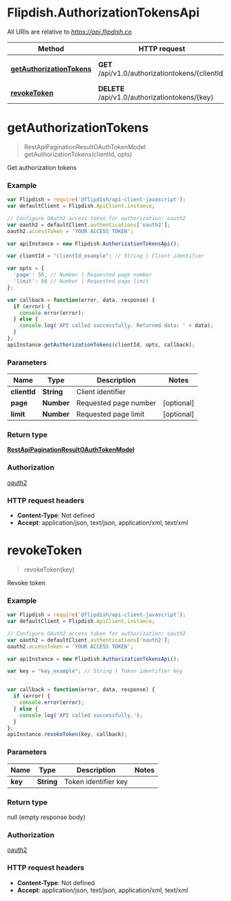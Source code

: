 # Flipdish.AuthorizationTokensApi

All URIs are relative to *https://api.flipdish.co*

Method | HTTP request | Description
------------- | ------------- | -------------
[**getAuthorizationTokens**](AuthorizationTokensApi.md#getAuthorizationTokens) | **GET** /api/v1.0/authorizationtokens/{clientId} | Get authorization tokens
[**revokeToken**](AuthorizationTokensApi.md#revokeToken) | **DELETE** /api/v1.0/authorizationtokens/{key} | Revoke token


<a name="getAuthorizationTokens"></a>
# **getAuthorizationTokens**
> RestApiPaginationResultOAuthTokenModel getAuthorizationTokens(clientId, opts)

Get authorization tokens



### Example
```javascript
var Flipdish = require('@flipdish/api-client-javascript');
var defaultClient = Flipdish.ApiClient.instance;

// Configure OAuth2 access token for authorization: oauth2
var oauth2 = defaultClient.authentications['oauth2'];
oauth2.accessToken = 'YOUR ACCESS TOKEN';

var apiInstance = new Flipdish.AuthorizationTokensApi();

var clientId = "clientId_example"; // String | Client identifier

var opts = { 
  'page': 56, // Number | Requested page number
  'limit': 56 // Number | Requested page limit
};

var callback = function(error, data, response) {
  if (error) {
    console.error(error);
  } else {
    console.log('API called successfully. Returned data: ' + data);
  }
};
apiInstance.getAuthorizationTokens(clientId, opts, callback);
```

### Parameters

Name | Type | Description  | Notes
------------- | ------------- | ------------- | -------------
 **clientId** | **String**| Client identifier | 
 **page** | **Number**| Requested page number | [optional] 
 **limit** | **Number**| Requested page limit | [optional] 

### Return type

[**RestApiPaginationResultOAuthTokenModel**](RestApiPaginationResultOAuthTokenModel.md)

### Authorization

[oauth2](../README.md#oauth2)

### HTTP request headers

 - **Content-Type**: Not defined
 - **Accept**: application/json, text/json, application/xml, text/xml

<a name="revokeToken"></a>
# **revokeToken**
> revokeToken(key)

Revoke token

### Example
```javascript
var Flipdish = require('@flipdish/api-client-javascript');
var defaultClient = Flipdish.ApiClient.instance;

// Configure OAuth2 access token for authorization: oauth2
var oauth2 = defaultClient.authentications['oauth2'];
oauth2.accessToken = 'YOUR ACCESS TOKEN';

var apiInstance = new Flipdish.AuthorizationTokensApi();

var key = "key_example"; // String | Token identifier key


var callback = function(error, data, response) {
  if (error) {
    console.error(error);
  } else {
    console.log('API called successfully.');
  }
};
apiInstance.revokeToken(key, callback);
```

### Parameters

Name | Type | Description  | Notes
------------- | ------------- | ------------- | -------------
 **key** | **String**| Token identifier key | 

### Return type

null (empty response body)

### Authorization

[oauth2](../README.md#oauth2)

### HTTP request headers

 - **Content-Type**: Not defined
 - **Accept**: application/json, text/json, application/xml, text/xml

